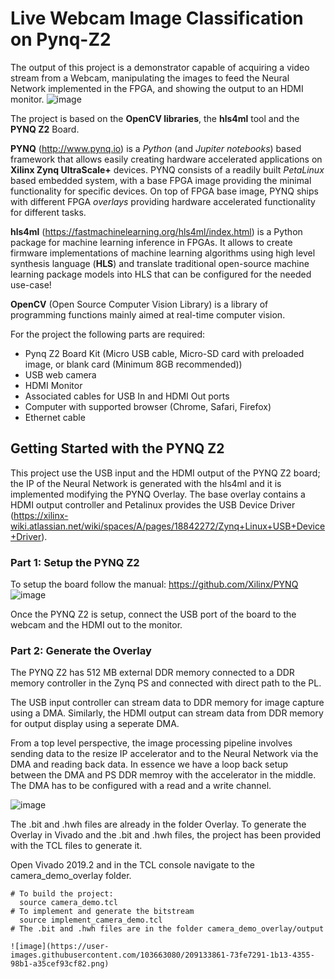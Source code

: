 # Live Webcam Image Classification on Pynq-Z2
The output of this project is a demonstrator capable of acquiring a video stream from a Webcam, manipulating the images to feed the Neural Network implemented in the FPGA, and showing the output to an HDMI monitor. 
  ![image](https://user-images.githubusercontent.com/103663080/208403551-a12350fd-9dad-486c-8a0b-2747930f140e.png)
  
The project is based on the **OpenCV libraries**, the **hls4ml** tool and the **PYNQ Z2** Board. 

**PYNQ** (http://www.pynq.io) is a *Python* (and *Jupiter notebooks*) based framework that allows easily creating hardware accelerated applications on **Xilinx Zynq UltraScale+** devices. PYNQ consists of a readily built *PetaLinux* based embedded system, with a base FPGA image providing the minimal functionality for specific devices. On top of FPGA base image, PYNQ ships with different FPGA *overlays* providing hardware accelerated functionality for different tasks.

**hls4ml** (https://fastmachinelearning.org/hls4ml/index.html) is a Python package for machine learning inference in FPGAs. It allows to create firmware implementations of machine learning algorithms using high level synthesis language (**HLS**) and translate traditional open-source machine learning package models into HLS that can be configured for the needed use-case!

**OpenCV** (Open Source Computer Vision Library) is a library of programming functions mainly aimed at real-time computer vision.

For the project the following parts are required:
- Pynq Z2 Board Kit (Micro USB cable, Micro-SD card with preloaded image, or blank card (Minimum 8GB recommended))
- USB web camera
- HDMI Monitor
- Associated cables for USB In and HDMI Out ports
- Computer with supported browser (Chrome, Safari, Firefox)
- Ethernet cable


## Getting Started with the PYNQ Z2
This project use the USB input and the HDMI output of the PYNQ Z2 board; the IP of the Neural Network is generated with the hls4ml and it is implemented modifying the PYNQ Overlay. The base overlay contains a HDMI output controller and Petalinux provides the USB Device Driver (https://xilinx-wiki.atlassian.net/wiki/spaces/A/pages/18842272/Zynq+Linux+USB+Device+Driver).  

### Part 1: Setup the PYNQ Z2
To setup the board follow the manual: https://github.com/Xilinx/PYNQ
![image](https://user-images.githubusercontent.com/103663080/208415571-d2d1512c-b64d-44ec-9d0f-ee9c92a2ce89.png)

Once the PYNQ Z2 is setup, connect the USB port of the board to the webcam and the HDMI out to the monitor. 

### Part 2: Generate the Overlay
The PYNQ Z2 has 512 MB external DDR memory connected to a DDR memory controller in the Zynq PS and connected with direct path to the PL. 

The USB input controller can stream data to DDR memory for image capture using a DMA. Similarly, the HDMI output can stream data from DDR memory for output display using a seperate DMA.

From a top level perspective, the image processing pipeline involves sending data to the resize IP accelerator and to the Neural Network via the DMA and reading back data. In essence we have a loop back setup between the DMA and PS DDR memroy with the accelerator in the middle. The DMA has to be configured with a read and a write channel.

![image](https://user-images.githubusercontent.com/103663080/208722748-c7d8f317-b6c5-4774-908c-c12b3e5209bd.png)

The .bit and .hwh files are already in the folder Overlay.
To generate the Overlay in Vivado and the .bit and .hwh files, the project has been provided with the TCL files to generate it. 

Open Vivado 2019.2 and in the TCL console navigate to the camera_demo_overlay folder.

  ````` 
  # To build the project:
    source camera_demo.tcl
  # To implement and generate the bitstream
    source implement_camera_demo.tcl
  # The .bit and .hwh files are in the folder camera_demo_overlay/output
  
  ![image](https://user-images.githubusercontent.com/103663080/209133861-73fe7291-1b13-4355-98b1-a35cef93cf82.png)

